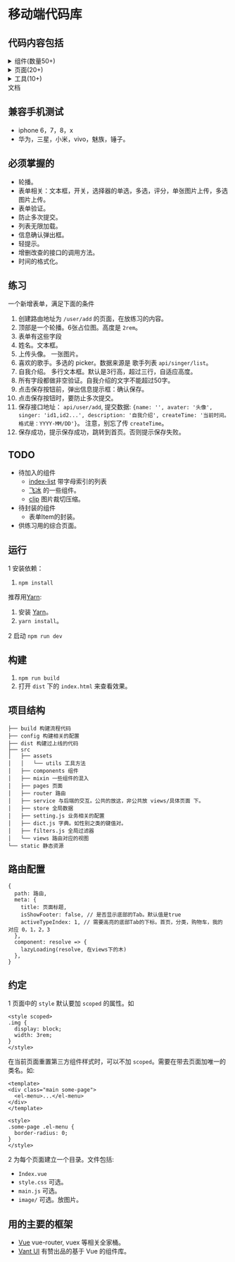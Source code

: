 # 移动端代码库
## 代码内容包括
<details>
  <summary>组件(数量50+)</summary>

* 基础
  * 按钮
  * 标签
* 轮播相关
  * Banner 轮播。 
  * 信息轮播。 一般轮播文字，如购买信息，中奖信息。
  * 通告栏。 以水平跑马灯的形式展示。
* 列表相关
  * 无限加载。 
  * 无限加载封装。 比调用无限加载组件更容易。
  * 分页。
  * 列表无数据。
  * 筛选条件。展现形式包括 底部弹出 和 tab 下部展开。
  * 下拉刷新。
  * 记住滚动位置。列表页，进入详情页，从详情页返回时，还是滚动到上次列表页查看的位置。
  * 横向滚动。
* 表单
  * 综合。
  * 输入框&域。
  * 单选(Radio)。
  * 多选(Checkbox)。
  * 开关(Switch)。
  * 选择器(Picker)单选。 对应 PC的 Select。
  * 选择器(Picker)多选。
  * 日期&时间。
  * 日历。
  * 单张图片上传。
  * 多张图片上传。
  * 滑块(Slider)。 用滑块选择范围。
  * 评分。
  * 树形分类选择(TreeSelect)。
  * 防止多次提交。
* 弹出框
  * 信息提示(Alert)。
  * 信息确认(Confirm)。
  * 自定义弹出内容。
  * 弹出层(Popup)。
  * 弹出遮罩(Mask)。
* 提示
  * 轻提示(Toast)。
  * 加载中。
  * ToolTip。
* 图片
  * Media。
  * 图片底部有描述文字。
  * 懒加载。
  * 图片预览。
  * 角标。
  * 瀑布流。 有问题。
  * [上传图片压缩裁切。](https://www.jianshu.com/p/82dbf309f9b1)。类似微信的上传头像。 **未完成** 
* 图标
  * Vant 图标。
* 容器
  * 标签页(Tab)
  * 单元格(Cell)。
  * 折叠面板(Collapse)。
  * 底部导航。
* 地图
  * 导航。支持百度和腾讯地图。
  * 选地址。 支持腾讯地图。
  * 坐标转换服务。 需要用服务器做代理。
* 数据可视化
  * 折线图。
  * 柱状图。
  * 饼图。
* 其他
  * 第三方客服。 用的[美洽](https://meiqia.com/)
</details>

<details>
  <summary>页面(20+)</summary>

* UI规范。 **待完善**
* 通用页面
  * 个人中心。
  * 注册。
  * 登录。
* 表单
  * 新增&编辑。
  * 新增实时保存。
  * 表单验证。
* 商城相关
  * 商品列表。
  * 商品详情。
  * 订单列表。
  * 支付成功&失败。
  * 订单评论。
  * 购物车。
* 商家相关
  * 订单报表
* 文章&新闻
  * 列表。
  * 详情。 详情是富文本内容。
* 其他
  * 用户协议。
  * 常见问题。
  * 意见反馈。
  * 朋友圈。
  * 代办事宜
</details>

<details>
  <summary>工具(10+)</summary>

* 异步处理
  * Promise
  * async/await
* axios
  * crud写法。
  * 数据获取。 列表获取，详情获取的封装。
  * 自定义处理报错。通过改响应数据来做到，不触发通用报错。
* 微信相关
  * 获取用户信息。
  * 分享。
  * 支付。
* 多语言
  * 多语言。
* 其他
  * 时间。主要是基于 moment 库。
  * 图片资源。
  * 终端探测。是 IOS 还是 Android。
</details>
文档

## 兼容手机测试
* iphone 6，7，8，x
* 华为，三星，小米，vivo，魅族，锤子。

## 必须掌握的
* 轮播。
* 表单相关：文本框，开关，选择器的单选，多选，评分，单张图片上传，多选图片上传。
* 表单验证。
* 防止多次提交。
* 列表无限加载。
* 信息确认弹出框。
* 轻提示。
* 增删改查的接口的调用方法。
* 时间的格式化。

## 练习
一个新增表单，满足下面的条件  

1. 创建路由地址为 `/user/add` 的页面，在放练习的内容。
1. 顶部是一个轮播。6张占位图。高度是 `2rem`。
1. 表单有这些字段
  1. 姓名。文本框。
  1. 上传头像。 一张图片。
  1. 喜欢的歌手。多选的 picker。数据来源是 歌手列表 `api/singer/list`。
  1. 自我介绍。 多行文本框。默认是3行高，超过三行，自适应高度。
1. 所有字段都做非空验证。自我介绍的文字不能超过50字。
1. 点击保存按钮前，弹出信息提示框：确认保存。
1. 点击保存按钮时，要防止多次提交。
1. 保存接口地址： `api/user/add`, 提交数据: `{name: '', avater: '头像', singer: 'id1,id2...', description: '自我介绍', createTime: '当前时间。格式是：YYYY-MM/DD'}`。 注意，别忘了传 `createTime`。
1. 保存成功，提示保存成功，跳转到首页。否则提示保存失败。

## TODO
* 待加入的组件
  * [index-list](https://github.com/rt-zhangxuefei/vue2-index-list) 带字母索引的列表
  * [飞冰](https://github.com/alibaba/ice/) 的一些组件。
  * [clip](https://github.com/Chris-wei/vue-clip) 图片裁切压缩。
* 待封装的组件
  * 表单Item的封装。
* 供练习用的综合页面。

## 运行
1 安装依赖：  

1. `npm install`

推荐用[Yarn](https://yarnpkg.com/en/docs/install):
1. 安装 [Yarn](https://yarnpkg.com/en/docs/install)。
1. `yarn install`。

2 启动 `npm run dev`

## 构建
1. `npm run build`
1. 打开 `dist` 下的 `index.html` 来查看效果。

## 项目结构
```
├── build 构建流程代码
├── config 构建相关的配置
├── dist 构建过上线的代码
├── src
│   ├── assets 
│   │   └── utils 工具方法
│   ├── components 组件
│   ├── mixin 一些组件的混入
│   ├── pages 页面
│   ├── router 路由
│   ├── service 与后端的交互。公共的放这，非公共放 views/具体页面 下。
│   ├── store 全局数据
│   ├── setting.js 业务相关的配置
│   ├── dict.js 字典。如性别之类的键值对。
│   ├── filters.js 全局过滤器
│   └── views 路由对应的视图
└── static 静态资源
```

## 路由配置
```
{
  path: 路由,
  meta: {
    title: 页面标题, 
    isShowFooter: false, // 是否显示底部的Tab。默认值是true
    activeTypeIndex: 1, // 需要高亮的底部Tab的下标。首页，分类，购物车，我的 对应 0，1，2，3
  },
  component: resolve => {
    lazyLoading(resolve, 在views下的木)
  },
}
```

## 约定
1 页面中的 `style` 默认要加 `scoped` 的属性。如
```
<style scoped>
.img {
  display: block;
  width: 3rem;
}
</style>
```

在当前页面重置第三方组件样式时，可以不加 `scoped`。需要在带去页面加唯一的类名。如:  

```
<template>
<div class="main some-page">
  <el-menu>...</el-menu>
</div>
</template>

<style>
.some-page .el-menu {
  border-radius: 0;
}
</style>
```

2 为每个页面建立一个目录。文件包括:
* `Index.vue` 
* `style.css` 可选。
* `main.js` 可选。
* `image/` 可选。放图片。

## 用的主要的框架
* [Vue](http://vuejs.org/) vue-router, vuex 等相关全家桶。
* [Vant UI](https://www.youzanyun.com/zanui/vant#/zh-CN/component/intro) 有赞出品的基于 Vue 的组件库。
